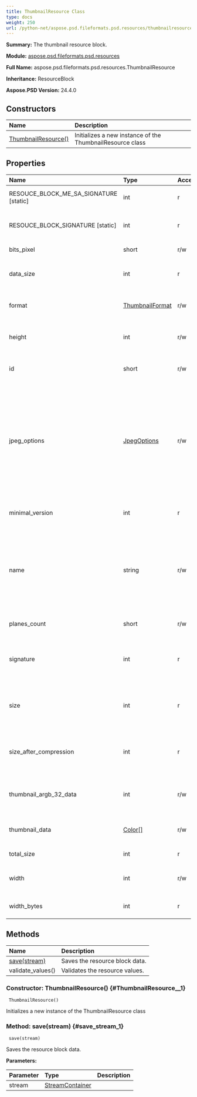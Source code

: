 ```yaml
---
title: ThumbnailResource Class
type: docs
weight: 250
url: /python-net/aspose.psd.fileformats.psd.resources/thumbnailresource/
---
```


**Summary:** The thumbnail resource block.

**Module:** [aspose.psd.fileformats.psd.resources](/psd/python-net/aspose.psd.fileformats.psd.resources/)

**Full Name:** aspose.psd.fileformats.psd.resources.ThumbnailResource

**Inheritance:** ResourceBlock

**Aspose.PSD Version:** 24.4.0

## **Constructors**
| **Name** | **Description** |
| :- | :- |
| [ThumbnailResource()](#ThumbnailResource__1) | Initializes a new instance of the ThumbnailResource class |
## **Properties**
| **Name** | **Type** | **Access** | **Description** |
| :- | :- | :- | :- |
| RESOUCE_BLOCK_ME_SA_SIGNATURE [static] | int | r | The resource signature of ImageReady. |
| RESOUCE_BLOCK_SIGNATURE [static] | int | r | The regular Photoshop resource signature. |
| bits_pixel | short | r/w | Gets or sets the bits pixel. |
| data_size | int | r | Gets the resource data size in bytes. |
| format | [ThumbnailFormat](/psd/python-net/aspose.psd.fileformats.psd.resources/thumbnailformat) | r/w | Gets or sets the thumbnail data format. |
| height | int | r/w | Gets or sets the height of thumbnail in pixels. |
| id | short | r/w | Gets or sets the unique identifier for the resource. |
| jpeg_options | [JpegOptions](/psd/python-net/aspose.psd.imageoptions/jpegoptions/) | r/w | Gets or sets the JPEG options. Suitable when thumbnail resource is saved into JPEG file format only. This option has no effect when RAW format is defined. |
| minimal_version | int | r | Gets the minimal required psd version. |
| name | string | r/w | Gets or sets the resource name. Pascal string, padded to make the size even (a null name consists of two bytes of 0). |
| planes_count | short | r/w | Gets or sets the planes count. |
| signature | int | r | Gets the resource signature. Should be always '8BIM'. |
| size | int | r | Gets the resource block size in bytes including its data. |
| size_after_compression | int | r | Gets or sets the size after compression. Used for consistency check. |
| thumbnail_argb_32_data | int | r/w | Gets or sets the 32-bit ARGB thumbnail data. |
| thumbnail_data | [Color[]](/psd/python-net/aspose.psd/color) | r/w | Gets or sets the thumbnail data. |
| total_size | int | r | Gets the total data size. |
| width | int | r/w | Gets or sets the width of thumbnail in pixels. |
| width_bytes | int | r | Gets the row width in bytes. |
## **Methods**
| **Name** | **Description** |
| :- | :- |
| [save(stream)](#save_stream_1) | Saves the resource block data. |
| validate_values() | Validates the resource values. |


### Constructor: ThumbnailResource() {#ThumbnailResource__1}


```
 ThumbnailResource() 
```

Initializes a new instance of the ThumbnailResource class

### Method: save(stream) {#save_stream_1}


```
 save(stream) 
```

Saves the resource block data.

**Parameters:**

| Parameter | Type | Description |
| :- | :- | :- |
| stream | [StreamContainer](/psd/python-net/aspose.psd/streamcontainer) |  |

